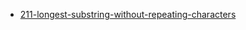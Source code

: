 - [211-longest-substring-without-repeating-characters](https://leetcode.com/problems/longest-substring-without-repeating-characters/)